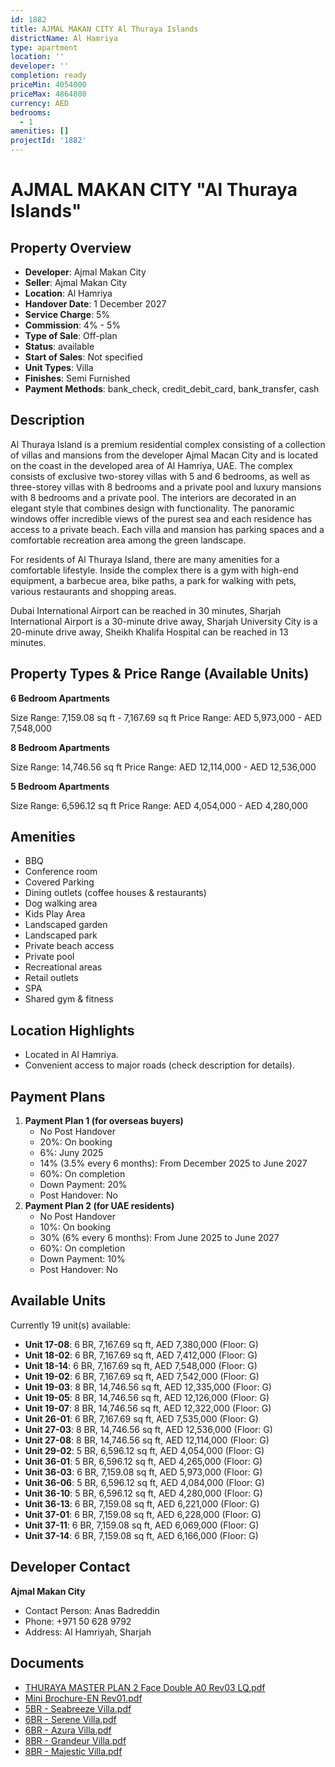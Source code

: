 ```yaml
---
id: 1882
title: AJMAL MAKAN CITY Al Thuraya Islands
districtName: Al Hamriya
type: apartment
location: ''
developer: ''
completion: ready
priceMin: 4054000
priceMax: 4864800
currency: AED
bedrooms:
  - 1
amenities: []
projectId: '1882'
---
```


# AJMAL MAKAN CITY "Al Thuraya Islands"

## Property Overview
- **Developer**: Ajmal Makan City
- **Seller**: Ajmal Makan City
- **Location**: Al Hamriya
- **Handover Date**: 1 December 2027
- **Service Charge**: 5%
- **Commission**: 4% - 5%
- **Type of Sale**: Off-plan
- **Status**: available
- **Start of Sales**: Not specified
- **Unit Types**: Villa
- **Finishes**: Semi Furnished
- **Payment Methods**: bank_check, credit_debit_card, bank_transfer, cash

## Description
Al Thuraya Island is a premium residential complex consisting of a collection of villas and mansions from the developer Ajmal Macan City and is located on the coast in the developed area of Al Hamriya, UAE. The complex consists of exclusive two-storey villas with 5 and 6 bedrooms, as well as three-storey villas with 8 bedrooms and a private pool and luxury mansions with 8 bedrooms and a private pool. The interiors are decorated in an elegant style that combines design with functionality. The panoramic windows offer incredible views of the purest sea and each residence has access to a private beach. Each villa and mansion has parking spaces and a comfortable recreation area among the green landscape.

For residents of Al Thuraya Island, there are many amenities for a comfortable lifestyle. Inside the complex there is a gym with high-end equipment, a barbecue area, bike paths, a park for walking with pets, various restaurants and shopping areas.

Dubai International Airport can be reached in 30 minutes, Sharjah International Airport is a 30-minute drive away, Sharjah University City is a 20-minute drive away, Sheikh Khalifa Hospital can be reached in 13 minutes.

## Property Types & Price Range (Available Units)
**6 Bedroom Apartments**

Size Range: 7,159.08 sq ft - 7,167.69 sq ft
Price Range: AED 5,973,000 - AED 7,548,000

**8 Bedroom Apartments**

Size Range: 14,746.56 sq ft
Price Range: AED 12,114,000 - AED 12,536,000

**5 Bedroom Apartments**

Size Range: 6,596.12 sq ft
Price Range: AED 4,054,000 - AED 4,280,000

## Amenities
- BBQ
- Conference room
- Covered Parking
- Dining outlets  (coffee houses & restaurants)
- Dog walking area
- Kids Play Area
- Landscaped garden
- Landscaped park
- Private beach access
- Private pool
- Recreational areas
- Retail outlets
- SPA
- Shared gym & fitness

## Location Highlights
- Located in Al Hamriya.
- Convenient access to major roads (check description for details).

## Payment Plans
1. **Payment Plan 1 (for overseas buyers)**
   - No Post Handover
   - 20%: On booking
   - 6%: Juny 2025
   - 14% (3.5% every 6 months): From December 2025 to June 2027
   - 60%: On completion
   - Down Payment: 20%
   - Post Handover: No
2. **Payment Plan 2 (for UAE residents)**
   - No Post Handover
   - 10%: On booking
   - 30% (6% every 6 months): From June 2025 to June 2027
   - 60%: On completion
   - Down Payment: 10%
   - Post Handover: No

## Available Units
Currently 19 unit(s) available:
- **Unit 17-08**: 6 BR, 7,167.69 sq ft, AED 7,380,000 (Floor: G)
- **Unit 18-02**: 6 BR, 7,167.69 sq ft, AED 7,412,000 (Floor: G)
- **Unit 18-14**: 6 BR, 7,167.69 sq ft, AED 7,548,000 (Floor: G)
- **Unit 19-02**: 6 BR, 7,167.69 sq ft, AED 7,542,000 (Floor: G)
- **Unit 19-03**: 8 BR, 14,746.56 sq ft, AED 12,335,000 (Floor: G)
- **Unit 19-05**: 8 BR, 14,746.56 sq ft, AED 12,126,000 (Floor: G)
- **Unit 19-07**: 8 BR, 14,746.56 sq ft, AED 12,322,000 (Floor: G)
- **Unit 26-01**: 6 BR, 7,167.69 sq ft, AED 7,535,000 (Floor: G)
- **Unit 27-03**: 8 BR, 14,746.56 sq ft, AED 12,536,000 (Floor: G)
- **Unit 27-08**: 8 BR, 14,746.56 sq ft, AED 12,114,000 (Floor: G)
- **Unit 29-02**: 5 BR, 6,596.12 sq ft, AED 4,054,000 (Floor: G)
- **Unit 36-01**: 5 BR, 6,596.12 sq ft, AED 4,265,000 (Floor: G)
- **Unit 36-03**: 6 BR, 7,159.08 sq ft, AED 5,973,000 (Floor: G)
- **Unit 36-06**: 5 BR, 6,596.12 sq ft, AED 4,084,000 (Floor: G)
- **Unit 36-10**: 5 BR, 6,596.12 sq ft, AED 4,280,000 (Floor: G)
- **Unit 36-13**: 6 BR, 7,159.08 sq ft, AED 6,221,000 (Floor: G)
- **Unit 37-01**: 6 BR, 7,159.08 sq ft, AED 6,228,000 (Floor: G)
- **Unit 37-11**: 6 BR, 7,159.08 sq ft, AED 6,069,000 (Floor: G)
- **Unit 37-14**: 6 BR, 7,159.08 sq ft, AED 6,166,000 (Floor: G)

## Developer Contact
**Ajmal Makan City**
- Contact Person: Anas Badreddin
- Phone: +971 50 628 9792
- Address: Al Hamriyah, Sharjah

## Documents
- [THURAYA MASTER PLAN 2 Face Double A0 Rev03 LQ.pdf](https://cdn.geniemap.net/2024/06/11/eHdFnKTEN7FOK67EhSTncowV8c3vNLeSQjPkiTbE.pdf)
- [Mini Brochure-EN Rev01.pdf](https://cdn.geniemap.net/2024/06/11/r44PshWMzSVyZa8UWWc18HDmrblfxPngYgJD3RDK.pdf)
- [5BR - Seabreeze Villa.pdf](https://cdn.geniemap.net/2024/06/11/ClMDxQSSIUPIf1jsv1WOrmlmEt4fTEW3VoelRT9K.pdf)
- [6BR - Serene Villa.pdf](https://cdn.geniemap.net/2024/06/11/5ojFzjnqvrTQMMcGdoVgbfU6kyDgnuc1jHZav83c.pdf)
- [6BR - Azura Villa.pdf](https://cdn.geniemap.net/2024/06/11/kn37lfaBr7UdFdlFibHImo1hVnCxea7fEg2Iy3PV.pdf)
- [8BR - Grandeur Villa.pdf](https://cdn.geniemap.net/2024/06/11/EUzcixtrVidJxsTvcMcUu9IRWnHre6xsQ0OSvSwR.pdf)
- [8BR - Majestic Villa.pdf](https://cdn.geniemap.net/2024/06/11/Sg6va2Y0akfZFiYv4wnc16fgp542CcylNAqCjAt2.pdf)

